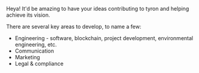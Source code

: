 Heya!
It'd be amazing to have your ideas contributing to tyron and helping achieve its vision.

There are several key areas to develop, to name a few: 
- Engineering - software, blockchain, project development, environmental engineering, etc. 
- Communication 
- Marketing 
- Legal & compliance
